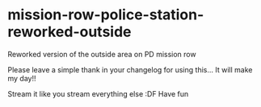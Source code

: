 # mission-row-police-station-reworked-outside
Reworked version of the outside area on PD mission row

Please leave a simple thank in your changelog for using this... It will make my day!!

Stream it like you stream everything else :DF Have fun
